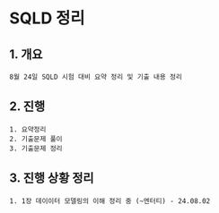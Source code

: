 # SQLD 정리

## 1. 개요 
    8월 24일 SQLD 시험 대비 요약 정리 및 기출 내용 정리
## 2. 진행
    1. 요약정리
    2. 기출문제 풀이
    3. 기출문제 정리
## 3. 진행 상황 정리
    1. 1장 데이이터 모델링의 이해 정리 중 (~엔터티) - 24.08.02